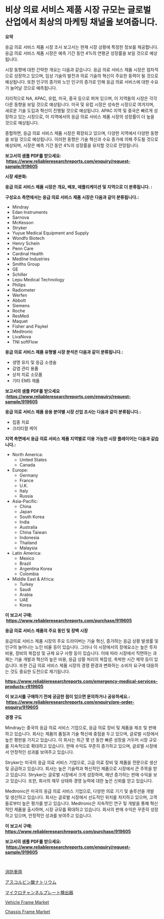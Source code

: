 <p><h1>비상 의료 서비스 제품 시장 규모는 글로벌 산업에서 최상의 마케팅 채널을 보여줍니다.</h1></p><p><strong>요약</strong></p>
<p><p>응급 의료 서비스 제품 시장 조사 보고서는 현재 시장 상황에 특정한 정보를 제공합니다. 응급 의료 서비스 제품 시장은 예측 기간 동안 4%의 연평균 성장률을 보일 것으로 예상됩니다.</p><p>시장 동향에 대한 간략한 개요는 다음과 같습니다. 응급 의료 서비스 제품 시장은 점차적으로 성장하고 있으며, 임상 기술의 발전과 의료 기술의 혁신이 주요한 동력이 될 것으로 예상됩니다. 또한 인구의 증가와 노인 인구의 증가로 인해 응급 의료 서비스에 대한 수요가 늘어날 것으로 예측됩니다.</p><p>지리적으로 NA, APAC, 유럽, 미국, 중국 등으로 퍼져 있으며, 이 지역들의 시장은 각각 다른 동향을 보일 것으로 예상됩니다. 미국 및 유럽 시장은 성숙한 시장으로 여겨지며, 새로운 기술 도입과 혁신이 진행될 것으로 예상됩니다. APAC 지역 및 중국은 빠르게 성장하고 있는 시장으로, 이 지역에서의 응급 의료 서비스 제품 시장의 성장률이 더 높을 것으로 예상됩니다.</p><p>종합하면, 응급 의료 서비스 제품 시장은 확장되고 있으며, 다양한 지역에서 다양한 동향을 보일 것으로 예상됩니다. 이러한 동향은 기술 혁신과 수요 증가에 의해 주도될 것으로 예상되며, 시장은 예측 기간 동안 4%의 성장률을 유지할 것으로 전망됩니다.</p></p>
<p><strong>보고서의 샘플 PDF를 받으세요: &nbsp;<a href="https://www.reliableresearchreports.com/enquiry/request-sample/919605">https://www.reliableresearchreports.com/enquiry/request-sample/919605</a></strong></p>
<p><strong>시장 세분화:</strong></p>
<p><strong> 응급 의료 서비스 제품 시장은 개요, 배포, 애플리케이션 및 지역으로 더 분류됩니다. :</strong></p>
<p><strong>구성요소 측면에서는 응급 의료 서비스 제품 시장은 다음과 같이 분류됩니다.:</strong></p>
<p><ul><li>Mindray</li><li>Edan Instruments</li><li>Sarnova</li><li>McKesson</li><li>Stryker</li><li>Yuyue Medical Equipment and Supply</li><li>Wondfo Biotech</li><li>Henry Schein</li><li>Penn Care</li><li>Cardinal Health</li><li>Medline Industries</li><li>Smiths Group</li><li>GE</li><li>Schiller</li><li>Lepu Medical Technology</li><li>Philips</li><li>Radiometer</li><li>Werfen</li><li>Abbott</li><li>Siemens</li><li>Roche</li><li>ResMed</li><li>Maquet</li><li>Fisher and Paykel</li><li>Medtronic</li><li>LivaNova</li><li>TNI softFlow</li></ul></p>
<p><strong> 응급 의료 서비스 제품 유형별 시장 분석은 다음과 같이 분류됩니다.:</strong></p>
<p><ul><li>생명 유지 및 응급 소생술</li><li>감염 관리 용품</li><li>상처 치료 소모품</li><li>기타 EMS 제품</li></ul></p>
<p><strong>보고서의 샘플 PDF를 받으세요 :<a href="https://www.reliableresearchreports.com/enquiry/request-sample/919605">https://www.reliableresearchreports.com/enquiry/request-sample/919605</a></strong></p>
<p><strong> 응급 의료 서비스 제품 응용 분야별 시장 산업 조사는 다음과 같이 분류됩니다.:</strong></p>
<p><ul><li>집중 치료</li><li>크리티컬 케어</li></ul></p>
<p><strong>지역 측면에서 응급 의료 서비스 제품 지역별로 이용 가능한 시장 플레이어는 다음과 같습니다.:</strong></p>
<p><ul>
    <li>
        North America:
        <ul>
            <li>United States</li>
            <li>Canada</li>
        </ul>
    </li>
    <li>
        Europe:
        <ul>
            <li>Germany</li>
            <li>France</li>
            <li>U.K.</li>
            <li>Italy</li>
            <li>Russia</li>
        </ul>
    </li>
    <li>
        Asia-Pacific:
        <ul>
            <li>China</li>
            <li>Japan</li>
            <li>South Korea</li>
            <li>India</li>
            <li>Australia</li>
            <li>China Taiwan</li>
            <li>Indonesia</li>
            <li>Thailand</li>
            <li>Malaysia</li>
        </ul>
    </li>
    <li>
        Latin America:
        <ul>
            <li>Mexico</li>
            <li>Brazil</li>
            <li>Argentina Korea</li>
            <li>Colombia</li>
        </ul>
    </li>
    <li>
        Middle East & Africa:
        <ul>
            <li>Turkey</li>
            <li>Saudi</li>
            <li>Arabia</li>
            <li>UAE</li>
            <li>Korea</li>
        </ul>
    </li>
    </ul></p>
<p><strong>이 보고서 구매: &nbsp;<a href="https://www.reliableresearchreports.com/purchase/919605">https://www.reliableresearchreports.com/purchase/919605</a></strong></p>
<p><strong>응급 의료 서비스 제품의 주요 동인 및 장벽 시장</strong></p>
<p><p>응급의료 서비스 제품 시장의 주요 드라이버는 기술 혁신, 증가하는 응급 상황 발생률 및 인구의 늘어나는 노인 비율 등이 있습니다. 그러나 이 시장에서의 장애요소는 높은 투자 비용, 장비의 복잡성 및 규제 요구 사항 등이 있습니다. 이에 따라 시장에서 직면하는 과제는 기술 개발과 혁신의 높은 비용, 응급 상황 처리의 복잡성, 촉박한 시간 제약 등이 있습니다. 또한 긴급 의료 서비스 제품 시장의 경쟁 환경과 변화하는 소비자 요구에 대응하는 것도 중요한 도전으로 제기됩니다.</p></p>
<p><strong><a href="https://www.reliableresearchreports.com/emergency-medical-services-products-r919605">https://www.reliableresearchreports.com/emergency-medical-services-products-r919605</a></strong></p>
<p><strong>이 보고서를 구매하기 전에 궁금한 점이 있으면 문의하거나 공유하세요.: &nbsp;<a href="https://www.reliableresearchreports.com/enquiry/pre-order-enquiry/919605">https://www.reliableresearchreports.com/enquiry/pre-order-enquiry/919605</a></strong></p>
<p><strong>경쟁 구도</strong></p>
<p><p>Mindray는 중국의 응급 의료 서비스 기업으로, 응급 의료 장비 및 제품을 제조 및 판매하고 있습니다. 회사는 제품의 품질과 기술 혁신에 중점을 두고 있으며, 글로벌 시장에서 높은 평판을 가지고 있습니다. 이 회사는 최근 몇 년 동안 빠른 성장을 거두어 시장 규모를 지속적으로 확대하고 있습니다. 판매 수익도 꾸준히 증가하고 있으며, 글로벌 시장에서 안정적인 성과를 보여주고 있습니다.</p><p>Stryker는 미국의 응급 의료 서비스 기업으로, 고급 의료 장비 및 제품을 전문으로 생산 및 공급하고 있습니다. 회사는 높은 기술력과 혁신적인 제품으로 시장에서 큰 주목을 받고 있습니다. Stryker는 글로벌 시장에서 크게 성장하며, 매년 증가하는 판매 수익을 보고 있습니다. 또한, 회사의 재무 상태와 경영 능력에 대한 높은 신뢰를 얻고 있습니다.</p><p>Medtronic은 미국의 응급 의료 서비스 기업으로, 다양한 의료 기기 및 솔루션을 개발 및 생산하고 있습니다. 회사는 글로벌 시장에서 선도적인 위치를 차지하고 있으며, 고객들로부터 높은 평가를 받고 있습니다. Medtronic은 지속적인 연구 및 개발을 통해 혁신적인 제품을 출시하며, 시장 규모를 확대하고 있습니다. 회사의 판매 수익은 꾸준히 성장하고 있으며, 안정적인 성과를 보여주고 있습니다.</p></p>
<p><strong>이 보고서 구매: &nbsp; <a href="https://www.reliableresearchreports.com/purchase/919605">https://www.reliableresearchreports.com/purchase/919605</a></strong></p>
<p><strong>보고서의 샘플 PDF를 받으세요: &nbsp;<a href="https://www.reliableresearchreports.com/enquiry/request-sample/919605">https://www.reliableresearchreports.com/enquiry/request-sample/919605</a></strong><strong></strong></p>
<p>&nbsp;</p>
<p><p><a href="https://medium.com/@isabeleterson7845/%E6%B6%88%E9%98%B2%E8%BB%8A%E4%B8%A1%E5%B8%82%E5%A0%B4-%E5%B8%82%E5%A0%B4%E3%82%B7%E3%82%A7%E3%82%A2-%E5%B8%82%E5%A0%B4%E5%8B%95%E5%90%91-%E5%B0%86%E6%9D%A5%E3%81%AE%E6%88%90%E9%95%B7%E3%82%92%E6%8E%A2%E3%82%8B-c6e80def06f3">消防車両</a></p><p><a href="https://github.com/one-cool-chick/Market-Research-Report-List-1/blob/main/757133322075.md">アスコルビン酸ナトリウム</a></p><p><a href="https://medium.com/@laceyzemlak1/%E3%83%9E%E3%82%A4%E3%82%AF%E3%83%AD%E3%83%81%E3%83%A3%E3%83%8D%E3%83%AB%E3%83%97%E3%83%AC%E3%83%BC%E3%83%88%E6%A4%9C%E5%87%BA%E5%99%A8%E3%81%AE%E5%B8%82%E5%A0%B4%E5%B1%95%E6%9C%9B-%E6%A5%AD%E7%95%8C%E6%A6%82%E8%A6%81%E3%81%A8%E4%BA%88%E6%B8%AC-2024%E5%B9%B4%E3%81%8B%E3%82%892031%E5%B9%B4-3509c3eb1764">マイクロチャンネルプレート検出器</a></p><p><a href="https://www.linkedin.com/pulse/insights-vehicle-frame-market-size-analysing-share-trends-jsxie?trackingId=fSIPeKU5baDkeDdppMiLuQ%3D%3D">Vehicle Frame Market</a></p><p><a href="https://www.linkedin.com/pulse/chassis-frame-market-analysis-examines-its-scope-growth-pclze?trackingId=%2FOP5jxr7yh9v2GLZJ6wMfQ%3D%3D">Chassis Frame Market</a></p></p>